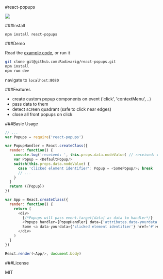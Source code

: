 #react-popups

![](http://i.imgur.com/VuwWFn2.gif)

###Install

`npm install react-popups`

###Demo

Read the [example code](https://github.com/Radivarig/react-popups/blob/master/src/entry.jsx), or run it
```bash
git clone git@github.com:Radivarig/react-popups.git
npm install
npm run dev 
```
navigate to `localhost:8080`

###Features

- create custom popup components on event ('click', 'contextMenu', ..)
- pass data to them
- detect screen quadrant (safe to click near edges)
- close all front popups on click

###Basic Usage

```javascript
// ...
var Popups = require('react-popups')

var PopupHandler = React.createClass({
  render: function() {
    console.log('received: ', this.props.data.nodeValue) // received: clicked element identifier
    var Popup = <DefaultPopup/>
    switch(this.props.data.nodeValue) {
      case 'clicked element identifier': Popup = <SomePopup/>; break
      // ...
    }
  }
  return ({Popup})
})

var App = React.createClass({
  render: function() {
    return (
      <div>
        {/*Popups will pass event.target[data] as data to handler*/}
        <Popups handler={PopupHandler} data={'attributes.data-yourdata'} event='click'/>
        Some <a data-yourdata={'clicked element identifier'} href='#'>demo</a> text.
      </div>
    )
  }
})

React.render(<App/>, document.body)
```

###License

MIT
